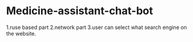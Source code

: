 # Medicine-assistant-chat-bot
1.ruse based part
2.network part
3.user can select what search engine on the website.
